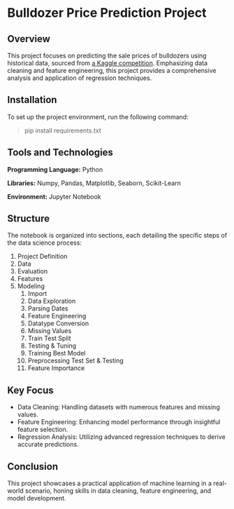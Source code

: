 
# Bulldozer Price Prediction Project

## Overview

This project focuses on predicting the sale prices of bulldozers using historical data, sourced from [a Kaggle competition](https://www.kaggle.com/competitions/bluebook-for-bulldozers). Emphasizing data cleaning and feature engineering, this project provides a comprehensive analysis and application of regression techniques.

## Installation
To set up the project environment, run the following command:

> pip install requirements.txt

## Tools and Technologies
**Programming Language:** Python

**Libraries:** Numpy, Pandas, Matplotlib, Seaborn, Scikit-Learn

**Environment:** Jupyter Notebook

## Structure
The notebook is organized into sections, each detailing the specific steps of the data science process:

1. Project Definition
2. Data
3. Evaluation
4. Features
5. Modeling
    1. Import
    2. Data Exploration
    3. Parsing Dates
    4. Feature Engineering
    5. Datatype Conversion
    6. Missing Values
    7. Train Test Split
    8. Testing & Tuning
    9. Training Best Model
    10. Preprocessing Test Set & Testing
    11. Feature Importance

## Key Focus
  * Data Cleaning: Handling datasets with numerous features and missing values.
  * Feature Engineering: Enhancing model performance through insightful feature selection.
 * Regression Analysis: Utilizing advanced regression techniques to derive accurate predictions.

## Conclusion
This project showcases a practical application of machine learning in a real-world scenario, honing skills in data cleaning, feature engineering, and model development.

